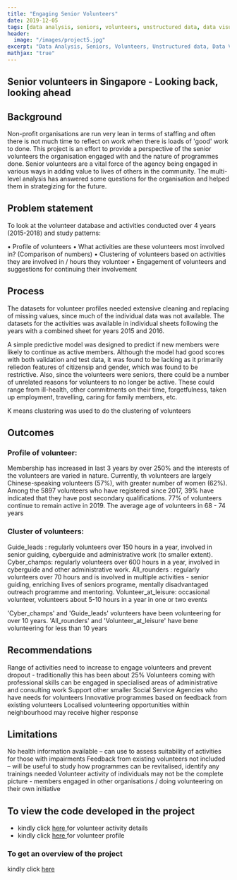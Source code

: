 ```yaml
---
title: "Engaging Senior Volunteers"
date: 2019-12-05
tags: [data analysis, seniors, volunteers, unstructured data, data visualisation]
header:
  image: "/images/project5.jpg"
excerpt: "Data Analysis, Seniors, Volunteers, Unstructured data, Data Visualisation"
mathjax: "true"
---
```



## Senior volunteers in Singapore - Looking back, looking ahead


## Background

Non-profit organisations are run very lean in terms of staffing and often there is not much time to reflect on work when there is loads of 'good' work to done. This project is an effort to provide a perspective of the senior volunteers the organisation engaged with and the nature of programmes done. Senior volunteers are a vital force of the agency being engaged in various ways in adding value to lives of others in the community. The multi-level analysis has answered some questions for the organisation and helped them in strategizing for the future.


## Problem statement
To look at the volunteer database and activities conducted over 4 years (2015-2018) and study patterns:

• Profile of volunteers
• What activities are these volunteers most involved in? (Comparison of numbers)
• Clustering of volunteers based on activities they are involved in / hours they volunteer
• Engagement of volunteers and suggestions for continuing their involvement


## Process

The datasets for volunteer profiles needed extensive cleaning and replacing of missing values, since much of the individual data was not available. The datasets for the activities was available in individual sheets following the years with a combined sheet for years 2015 and 2016.

A simple predictive model was designed to predict if new members were likely to continue as active members. Although the model had good scores with both validation and test data, it was found to be lacking as it primarily reliedon features of citizensip and gender, which was found to be restrictive. Also, since the volunteers were seniors, there could be a number of unrelated reasons for volunteers to no longer be active. These could range from ill-health, other commitments on their time, forgetfulness, taken up employment, travelling, caring for family members, etc.

K means clustering was used to do the clustering of volunteers


## Outcomes

### Profile of volunteer:

Membership has increased in last 3 years by over 250% and the interests of the volunteers are varied in nature.
Currently, th volunteers are largely Chinese-speaking volunteers (57%), with greater number of women (62%).
Among the 5897 volunteers who have registered since 2017, 39% have indicated that they have post secondary qualifications.
77% of volunteers continue to remain active in 2019. The average age of volunteers in 68 - 74 years

### Cluster of volunteers:

Guide_leads : regularly volunteers over 150 hours in a year, involved in senior guiding, cyberguide and administrative work (to smaller extent).
Cyber_champs: regularly volunteers over 600 hours in a year, involved in cyberguide and other administrative work.
All_rounders : regularly volunteers over 70 hours and is involved in multiple activities - senior guiding, enriching lives of seniors programe, mentally disadvantaged outreach programme and mentoring.
Volunteer_at_leisure: occasional volunteer, volunteers about 5-10 hours in a year in one or two events

'Cyber_champs' and 'Guide_leads' volunteers have been volunteering for over 10 years. 'All_rounders' and 'Volunteer_at_leisure' have bene volunteering for less than 10 years

## Recommendations

Range of activities need to increase to engage volunteers and prevent dropout - traditionally this has been about 25%
Volunteers coming with professional skills can be engaged in specialised areas of administrative and consulting work
Support other smaller Social Service Agencies who have needs for volunteers
Innovative programmes based on feedback from existing volunteers
Localised volunteering opportunities within neighbourhood may receive higher response

## Limitations

No health information available – can use to assess suitability of activities for those with impairments
Feedback from existing volunteers not included – will be useful to study how programmes can be revitalised, identify any trainings needed
Volunteer activity of individuals may not be the complete picture - members engaged in other organisations / doing volunteering on their own initiative

## To view the code developed in the project
- kindly click <a href="https://github.com/BhavNike/BhavNike.github.io/blob/master/code/project5_volunteer_activity.ipynb"> here </a> for volunteer activity details
- kindly click <a href="https://github.com/BhavNike/BhavNike.github.io/blob/master/code/project5_volunteer_profile.ipynb"> here </a> for volunteer profile

### To get an overview of the project
kindly click <a href="https://github.com/BhavNike/BhavNike.github.io/blob/master/images/Engaging%20Senior%20Volunteers.pdf"> here </a>

